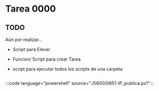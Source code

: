 # Tarea 0000

## TODO
Aún por realizar...

- Script para Elevar
- Funcion/ Script para crear Tarea

- script para ejecutar todos los scripts de una carpeta

```{ps1, file='./0600/0651-IP_publica.ps1'}
```

:::code language="powershell" source="./0600/0651-IP_publica.ps1":::
